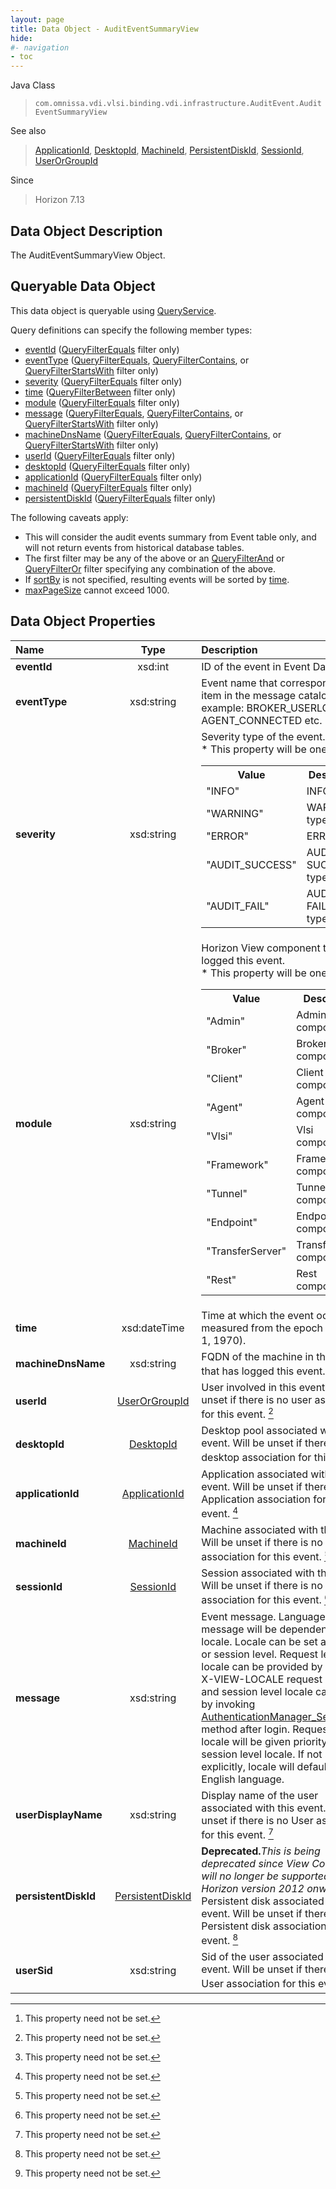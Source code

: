 ```yaml
---
layout: page
title: Data Object - AuditEventSummaryView
hide:
#- navigation
- toc
---
```






Java Class
> `com.omnissa.vdi.vlsi.binding.vdi.infrastructure.AuditEvent.AuditEventSummaryView`

See also
> [ApplicationId](vdi.entity.ApplicationId.md), [DesktopId](vdi.entity.DesktopId.md), [MachineId](vdi.entity.MachineId.md), [PersistentDiskId](vdi.entity.PersistentDiskId.md), [SessionId](vdi.entity.SessionId.md), [UserOrGroupId](vdi.entity.UserOrGroupId.md)

Since
> Horizon 7.13


## Data Object Description

The AuditEventSummaryView Object.

##  Queryable Data Object

This data object is queryable using [QueryService](vdi.query.QueryService.md "QueryService").

Query definitions can specify the following member types:

* [eventId](vdi.infrastructure.AuditEvent.AuditEventSummaryView.md#eventId) ([QueryFilterEquals](vdi.query.QueryFilter.Equals.md) filter only)
* [eventType](vdi.infrastructure.AuditEvent.AuditEventSummaryView.md#eventType) ([QueryFilterEquals](vdi.query.QueryFilter.Equals.md), [QueryFilterContains](vdi.query.QueryFilter.Contains.md), or [QueryFilterStartsWith](vdi.query.QueryFilter.StartsWith.md) filter only)
* [severity](vdi.infrastructure.AuditEvent.AuditEventSummaryView.md#severity) ([QueryFilterEquals](vdi.query.QueryFilter.Equals.md) filter only)
* [time](vdi.infrastructure.AuditEvent.AuditEventSummaryView.md#time) ([QueryFilterBetween](vdi.query.QueryFilter.Between.md) filter only)
* [module](vdi.infrastructure.AuditEvent.AuditEventSummaryView.md#module) ([QueryFilterEquals](vdi.query.QueryFilter.Equals.md) filter only)
* [message](vdi.infrastructure.AuditEvent.AuditEventSummaryView.md#message) ([QueryFilterEquals](vdi.query.QueryFilter.Equals.md), [QueryFilterContains](vdi.query.QueryFilter.Contains.md), or [QueryFilterStartsWith](vdi.query.QueryFilter.StartsWith.md) filter only)
* [machineDnsName](vdi.infrastructure.AuditEvent.AuditEventSummaryView.md#machineDnsName) ([QueryFilterEquals](vdi.query.QueryFilter.Equals.md), [QueryFilterContains](vdi.query.QueryFilter.Contains.md), or [QueryFilterStartsWith](vdi.query.QueryFilter.StartsWith.md) filter only)
* [userId](vdi.infrastructure.AuditEvent.AuditEventSummaryView.md#userId) ([QueryFilterEquals](vdi.query.QueryFilter.Equals.md) filter only)
* [desktopId](vdi.infrastructure.AuditEvent.AuditEventSummaryView.md#desktopId) ([QueryFilterEquals](vdi.query.QueryFilter.Equals.md) filter only)
* [applicationId](vdi.infrastructure.AuditEvent.AuditEventSummaryView.md#applicationId) ([QueryFilterEquals](vdi.query.QueryFilter.Equals.md) filter only)
* [machineId](vdi.infrastructure.AuditEvent.AuditEventSummaryView.md#machineId) ([QueryFilterEquals](vdi.query.QueryFilter.Equals.md) filter only)
* [persistentDiskId](vdi.infrastructure.AuditEvent.AuditEventSummaryView.md#persistentDiskId) ([QueryFilterEquals](vdi.query.QueryFilter.Equals.md) filter only)

The following caveats apply:
* This will consider the audit events summary from Event table only, and will not return events from historical database tables.
* The first filter may be any of the above or an [QueryFilterAnd](vdi.query.QueryFilter.And.md) or [QueryFilterOr](vdi.query.QueryFilter.Or.md) filter specifying any combination of the above.
* If [sortBy](vdi.query.QueryDefinition.md#sortBy) is not specified, resulting events will be sorted by [time](vdi.infrastructure.AuditEvent.AuditEventSummaryView.md#time).
* [maxPageSize](vdi.query.QueryDefinition.md#maxPageSize) cannot exceed 1000.



## Data Object Properties

 Name | Type | Description
:---|:---:|:---
**eventId**|  xsd:int|  ID of the event in Event Database.
**eventType**|  xsd:string|  Event name that corresponds to an item in the message catalog. For example: BROKER_USERLOGGEDIN, AGENT_CONNECTED etc.
**severity**|  xsd:string|  Severity type of the event.<br>* This property will be one of:<br><table><tr><th>Value</th><th>Description</th></tr><tr><td>"INFO"</td><td>INFO type.</td></tr><tr><td>"WARNING"</td><td>WARNING type.</td></tr><tr><td>"ERROR"</td><td>ERROR type.</td></tr><tr><td>"AUDIT_SUCCESS"</td><td>AUDIT SUCCESS type.</td></tr><tr><td>"AUDIT_FAIL"</td><td>AUDIT FAILURE type.</td></tr></table>
**module**|  xsd:string|  Horizon View component that has logged this event.<br>* This property will be one of:<br><table><tr><th>Value</th><th>Description</th></tr><tr><td>"Admin"</td><td>Admin component.</td></tr><tr><td>"Broker"</td><td>Broker component.</td></tr><tr><td>"Client"</td><td>Client component.</td></tr><tr><td>"Agent"</td><td>Agent component.</td></tr><tr><td>"Vlsi"</td><td>Vlsi component.</td></tr><tr><td>"Framework"</td><td>Framework component.</td></tr><tr><td>"Tunnel"</td><td>Tunnel component.</td></tr><tr><td>"Endpoint"</td><td>Endpoint component.</td></tr><tr><td>"TransferServer"</td><td>TransferServer component.</td></tr><tr><td>"Rest"</td><td>Rest component.</td></tr></table>
**time**|  xsd:dateTime|  Time at which the event occurred, measured from the epoch (January 1, 1970).
**machineDnsName**|  xsd:string|  FQDN of the machine in the Pod that has logged this event. [^1]
**userId**| [UserOrGroupId](vdi.entity.UserOrGroupId.md)|  User involved in this event. Will be unset if there is no user association for this event. [^1]
**desktopId**| [DesktopId](vdi.entity.DesktopId.md)|  Desktop pool associated with this event. Will be unset if there is no desktop association for this event. [^1]
**applicationId**| [ApplicationId](vdi.entity.ApplicationId.md)|  Application associated with this event. Will be unset if there is no Application association for this event. [^1]
**machineId**| [MachineId](vdi.entity.MachineId.md)|  Machine associated with this event. Will be unset if there is no machine association for this event. [^1]
**sessionId**| [SessionId](vdi.entity.SessionId.md)|  Session associated with this event. Will be unset if there is no Session association for this event. [^1]
**message**|  xsd:string|  Event message. Language of this message will be dependent on the locale. Locale can be set at request or session level. Request level locale can be provided by adding X-VIEW-LOCALE request header and session level locale can be set by invoking [AuthenticationManager_SetLocale](vdi.AuthenticationManager.md#setLocale) method after login. Request level locale will be given priority over session level locale. If not set explicitly, locale will default to English language.
**userDisplayName**|  xsd:string|  Display name of the user associated with this event. Will be unset if there is no User association for this event. [^1]
**persistentDiskId**| [PersistentDiskId](vdi.entity.PersistentDiskId.md)| **Deprecated.**_This is being deprecated since View Composer will no longer be supported from Horizon version 2012 onwards._ Persistent disk associated with this event. Will be unset if there is no Persistent disk association for this event. [^1]
**userSid**|  xsd:string|  Sid of the user associated with this event. Will be unset if there is no User association for this event. [^1]
 


 


[^1]: This property need not be set.